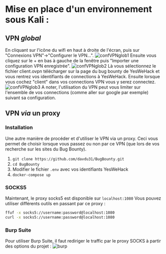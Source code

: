# Mise en place d'un environnement sous Kali :

## VPN *global*

En cliquant sur l'icône du wifi en haut à droite de l'écran, puis sur "Connexions VPN"->"Configurer le VPN...".
![confVPNglob1](https://github.com/davdu31/BugBounty/assets/35230152/a182811d-ab30-4cd4-bd1a-88173f3f23eb)
Ensuite vous cliquez sur le + en bas à gauche de la fenêtre puis "Importer une configuration VPN enregistrée".
![confVPNglob2](https://github.com/davdu31/BugBounty/assets/35230152/43deffb4-88ae-4d5e-891c-6673a9545311)
Là vous sélectionnez le fichier client.ovpn télécharger sur la page du bug bounty de YesWeHack et vous rentrez vos identifiants de connections à YesWeHack.
Ensuite lorsque vous cochez "client" dans vos connections VPN vous y serez connectez.
![confVPNglob3](https://github.com/davdu31/BugBounty/assets/35230152/6d85eef8-599c-439e-8ab2-356065f8d844)
A noter, l'utilisation du VPN peut vous limiter sur l'ensemble de vos connections (comme aller sur google par exemple) suivant sa configuration.

## VPN *via* un proxy

### Installation

Une autre manière de procéder et d'utiliser le VPN via un proxy. Ceci vous permet de choisir lorsque vous passez ou non par ce VPN (que lors de vos recherche sur les sites du Bug Bounty).
1. `git clone https://github.com/davdu31/BugBounty.git`
2. `cd BugBounty`
3. Modifier le fichier `.env` avec vos identifiants YesWeHack
4. `docker-compose up`

### SOCKS5

Maintenant, le proxy socks5 est disponible sur `localhost:1080`
Vous pouvez utiliser différents outils en passant par ce proxy :
```bash
ffuf -x socks5://username:password@localhost:1080
curl -x socks5://username:password@localhost:1080
```

### Burp Suite
Pour utiliser Burp Suite, il faut rediriger le traffic par le proxy SOCKS à partir des options du projet :
![burp](https://github.com/davdu31/BugBounty/assets/35230152/1aa85a04-c946-4256-aaa9-de23c4f120a5)
